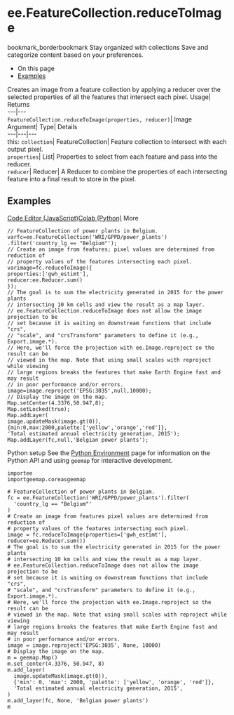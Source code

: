  
#  ee.FeatureCollection.reduceToImage 
bookmark_borderbookmark Stay organized with collections  Save and categorize content based on your preferences.
  * On this page
  * [Examples](https://developers.google.com/earth-engine/apidocs/ee-featurecollection-reducetoimage#examples)


Creates an image from a feature collection by applying a reducer over the selected properties of all the features that intersect each pixel. 
Usage| Returns  
---|---  
`FeatureCollection.reduceToImage(properties, reducer)`| Image  
Argument| Type| Details  
---|---|---  
this: `collection`| FeatureCollection| Feature collection to intersect with each output pixel.  
`properties`| List| Properties to select from each feature and pass into the reducer.  
`reducer`| Reducer| A Reducer to combine the properties of each intersecting feature into a final result to store in the pixel.  
## Examples
[Code Editor (JavaScript)](https://developers.google.com/earth-engine/apidocs/ee-featurecollection-reducetoimage#code-editor-javascript-sample)[Colab (Python)](https://developers.google.com/earth-engine/apidocs/ee-featurecollection-reducetoimage#colab-python-sample) More
```
// FeatureCollection of power plants in Belgium.
varfc=ee.FeatureCollection('WRI/GPPD/power_plants')
.filter('country_lg == "Belgium"');
// Create an image from features; pixel values are determined from reduction of
// property values of the features intersecting each pixel.
varimage=fc.reduceToImage({
properties:['gwh_estimt'],
reducer:ee.Reducer.sum()
});
// The goal is to sum the electricity generated in 2015 for the power plants
// intersecting 10 km cells and view the result as a map layer.
// ee.FeatureCollection.reduceToImage does not allow the image projection to be
// set because it is waiting on downstream functions that include "crs",
// "scale", and "crsTransform" parameters to define it (e.g., Export.image.*).
// Here, we'll force the projection with ee.Image.reproject so the result can be
// viewed in the map. Note that using small scales with reproject while viewing
// large regions breaks the features that make Earth Engine fast and may result
// in poor performance and/or errors.
image=image.reproject('EPSG:3035',null,10000);
// Display the image on the map.
Map.setCenter(4.3376,50.947,8);
Map.setLocked(true);
Map.addLayer(
image.updateMask(image.gt(0)),
{min:0,max:2000,palette:['yellow','orange','red']},
'Total estimated annual electricity generation, 2015');
Map.addLayer(fc,null,'Belgian power plants');
```
Python setup
See the [ Python Environment](https://developers.google.com/earth-engine/guides/python_install) page for information on the Python API and using `geemap` for interactive development.
```
importee
importgeemap.coreasgeemap
```
```
# FeatureCollection of power plants in Belgium.
fc = ee.FeatureCollection('WRI/GPPD/power_plants').filter(
  'country_lg == "Belgium"'
)
# Create an image from features pixel values are determined from reduction of
# property values of the features intersecting each pixel.
image = fc.reduceToImage(properties=['gwh_estimt'], reducer=ee.Reducer.sum())
# The goal is to sum the electricity generated in 2015 for the power plants
# intersecting 10 km cells and view the result as a map layer.
# ee.FeatureCollection.reduceToImage does not allow the image projection to be
# set because it is waiting on downstream functions that include "crs",
# "scale", and "crsTransform" parameters to define it (e.g., Export.image.*).
# Here, we'll force the projection with ee.Image.reproject so the result can be
# viewed in the map. Note that using small scales with reproject while viewing
# large regions breaks the features that make Earth Engine fast and may result
# in poor performance and/or errors.
image = image.reproject('EPSG:3035', None, 10000)
# Display the image on the map.
m = geemap.Map()
m.set_center(4.3376, 50.947, 8)
m.add_layer(
  image.updateMask(image.gt(0)),
  {'min': 0, 'max': 2000, 'palette': ['yellow', 'orange', 'red']},
  'Total estimated annual electricity generation, 2015',
)
m.add_layer(fc, None, 'Belgian power plants')
m
```

